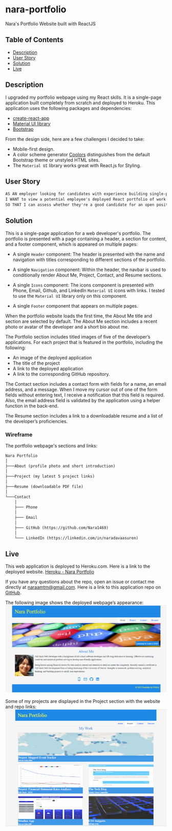 # nara-portfolio

Nara's Portfolio Website built with ReactJS

## Table of Contents 

- [Description](#description)
- [User Story](#user-story)
- [Solution](#solution)
- [Live](#live)

## Description

I upgraded my portfolio webpage using my React skills. It is a single-page application built completely from scratch and deployed to Heroku. This application uses the following packages and dependencies: 
- [create-react-app](https://create-react-app.dev)
- [Material UI library](https://mui.com/) 
- [Bootstrap](https://getbootstrap.com/)

From the design side, here are a few challenges I decided to take:

- Mobile-first design.
- A color scheme generator [Coolors](https://coolors.co/) distinguishes from the default Bootstrap theme or unstyled HTML sites. 
- The `Material UI` library works great with React.js for Styling. 

## User Story

```md
AS AN employer looking for candidates with experience building single-page applications
I WANT to view a potential employee's deployed React portfolio of work samples
SO THAT I can assess whether they're a good candidate for an open position
```

## Solution

This is a single-page application for a web developer's portfolio. The portfolio is presented with a page containing a header, a section for content, and a footer component, which is appeared on multiple pages:

* A single `Header` component: The header is presented with the name and navigation with titles corresponding to different sections of the portfolio.

* A single `Navigation` component: Within the header, the navbar is used to conditionally render About Me, Project, Contact, and Resume sections.

* A single `Icons` component: The icons component is presented with Phone, Email, Github, and LinkedIn `Material UI` icons with links. I tested to use the `Material UI` library only on this component.

* A single `Footer` component that appears on multiple pages.

When the portfolio website loads the first time, the About Me title and section are selected by default. The About Me section includes a recent photo or avatar of the developer and a short bio about me.

The Portfolio section includes titled images of five of the developer’s applications. For each project that is featured in the portfolio, including the following:

- An image of the deployed application 
- The title of the project
- A link to the deployed application
- A link to the corresponding GitHub repository.

The Contact section includes a contact form with fields for a name, an email address, and a message. When I move my cursor out of one of the form fields without entering text, I receive a notification that this field is required. Also, the email address field is validated by the application using a helper function in the back-end.

The Resume section includes a link to a downloadable resume and a list of the developer’s proficiencies.

### Wireframe

The portfolio webpage's sections and links:
```
Nara Portfolio
│
├───About (profile photo and short introduction)
│
├───Project (my latest 5 project links)
│
├───Resume (downloadable PDF file)
│
└───Contact
    │
    ├─── Phone
    │
    ├─── Email
    │
    ├─── GitHub (https://github.com/Nara1469)
    │
    └─── LinkedIn (https://linkedin.com/in/naradavaasuren)
```

## Live

This web application is deployed to Heroku.com. Here is a link to the deployed website. [Heroku - Nara Portfolio](https://nara-portfolio-react.herokuapp.com/)

If you have any questions about the repo, open an issue or contact me directly at naraamtm@gmail.com. Here is a link to this application repo on [GitHub](https://github.com/Nara1469/nara-portfolio-react).

The following image shows the deployed webpage’s appearance: ![Portfolio](./src/components/images/portfolio.png)

Some of my projects are displayed in the Project section with the website and repo links: ![Projects](./src/components/images/project.png)